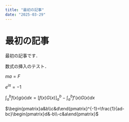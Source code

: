 ```yaml
---
title: "最初の記事"
date: "2025-03-29"
---
```


# 最初の記事

最初の記事です．

数式の挿入のテスト．

$ma = F$

$e^{i\pi}=-1$

$\int_a^bf(x)g(x)dx=\left[f(x)G(x)\right]^b_a-\int_a^bf'(x)G(x)dx$

$\begin{pmatrix}a&b\\c&d\end{pmatrix}^{-1}=\frac{1}{ad-bc}\begin{pmatrix}d&-b\\-c&a\end{pmatrix}$

